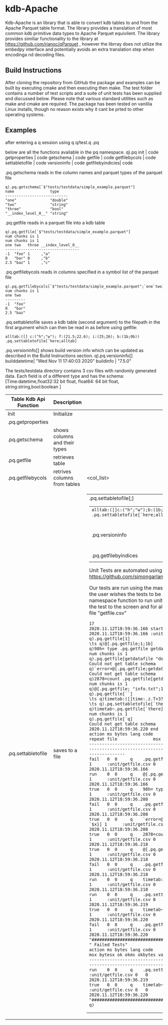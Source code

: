 # kdb-Apache

Kdb-Apache is an library that is able to convert kdb tables to and from the Apache Parquet table format. The library provides a translation of most common kdb primitive data types to Apache Parquet equivilent. The library provides similiar functionality to the library at https://github.com/rianoc/qParquet
, however the librray does not utilize the embedpy interface and potentially avoids an extra translation step when encodinga nd decoding files.

## Build Instructions

After cloning the repository from GitHub the package and examples can be built by executing cmake and then executing then make. The test folder contains a number of test scripts and a suite of unit tests has been supplied and discussed below. Please note that various standard utilities such as make and cmake are required. The package has been tested on vanillia Linux installs, though no reason exists why it cant be prted to other operating systems. 

## Examples
after entering a q session using  q q/test.q
.pq


below are all the functions available in the pq namespace.
q).pq
init             | code
getproperties    | code
getschema        | code
getfile          | code
getfilebycols    | code
settabletofile   | code
versioninfo      | code
getfilebyindicies| code

.pq.getschema reads in the column names and parquet types of the parquet file
```
q).pq.getschema[`$"tests/testdata/simple_example.parquet"]
name                type
----------------------------
"one"               "double"
"two"               "string"
"three"             "bool"
"__index_level_0__" "string"
```


.pq.getfile reads in a parquet file into a kdb table
```
q).pq.getfile[`$"tests/testdata/simple_example.parquet"]
num chunks is 1
num chunks is 1
one two   three __index_level_0__
---------------------------------
-1  "foo" 1     ,"a"
0   "bar" 0     ,"b"
2.5 "baz" 1     ,"c"
```

.pq.getfilebycols reads in columns specified in a symbol list of the parquet file
```
q).pq.getfilebycols[`$"tests/testdata/simple_example.parquet";`one`two]
num chunks is 1
one two
---------
-1  "foo"
0   "bar"
2.5 "baz"
```
.pq.settabletofile saves a kdb table (second argument) to the filepath in the first argument which can then be read in as before using getfile:
```
alltab:([] c:("h";"w"); f:(21.5;22.6); i:(25;26); b:(1b;0b)) .pq.settabletofile[`here;alltab]
```

.pq.versioninfo[] shows build version info which can be updated as described in the Build Instructions section.
q).pq.versioninfo[]
builddatetime| "Wed Nov 11 17:40:03 2020"
buildinfo    | "7.5.0"



The tests/testdata directory contains 3 csv files with randomly generated data. Each field is of a different type and has the schema:
[Time:datetime,float32:32 bit float, float64: 64 bit float, string:string,bool:boolean ]






| Table Kdb Api Function | Description                   | Arguments            | Usage                                    | Example Usage                                                            |
|------------------------|-------------------------------|----------------------|------------------------------------------|--------------------------------------------------------------------------|
| Init                   | Initialize                    |                      |                                          |                                                                          |
| .pq.getproperties      |                               |                      |                                          |                                                                          |
| .pq.getschema          | shows columns and their types | <filepath>           | .pq.getschema[<filepath>]                | .pq.getschema[`$"tests/testdata/simple_example.parquet"]                 |
| .pq.getfile            | retrieves table               | <filepath>           | .pq.getfile[<filepath>]                  | .pq.getfile[`$"tests/testdata/simple_example.parquet"]                   |
| .pq.getfilebycols      | retrives columns from tables  | <filepath><col_list> | .pq.getfilebycols[<filepath>;<col_list>] | .pq.getfilebycols[getdatafile "simple_example.parquet";`one`two]         |
| .pq.settabletofile     | saves to a file               | <filepath><table>    | .pq.settabletofile[<filepath>;<table>]   | ```alltab:([]c:("h";"w");b:(1b;0b))  .pq.settabletofile[`here;alltab]``` |
| .pq.versioninfo        | shows build version and date  | no arguments         |                                          | .pq.versioninfo[]                                                        |
| .pq.getfilebyindices   |                               |                      |                                          |                                                                          |
|                        |                               |                      |                                          |                                                                          |

Unit Tests are automated using the K4unit testing library from KX
https://github.com/simongarland/k4unit

Our tests are run using the master.q file which has 2 flags to indicate whether the user wishes the tests to be printed to the screen or not and which .pq namespace function to run unit tests for. The default is verbose:2 which prints the test to the screen and for all the tests to be run. 
q master.q -verbose "2" -file "getfile.csv"


```
17
2020.11.12T18:59:36.166 start
2020.11.12T18:59:36.166 :unit/getfile.csv 12 test(s)
q).pq.getfile[1]
\ts q)@[.pq.getfile;1;1b]
q)98h= type .pq.getfile getdatafile "test2.parquet"
num chunks is 1
q).pq.getfile[getdatafile "doesntexist"]
Could not get table schema
q)`error=@[.pq.getfile;getdatafile "doesntexist";{[x] `$x}]
Could not get table schema
q)2878=count .pq.getfile[getdatafile "test2.parquet"]
num chunks is 1
q)@[.pq.getfile; "info.txt";1b]
q).pq.getfile[``]
\ts q)timetab:([]time:.z.T+3?10;int: 1 2 3)
\ts q).pq.settabletofile[`there;timetab]
q)timetab~.pq.getfile[`there]
num chunks is 1
q).pq.getfile[`q]
Could not get table schema
2020.11.12T18:59:36.220 end
action ms bytes lang code                                                      repeat file              msx bytesx ok okms okbytes valid timestamp
----------------------------------------------------------------------------------------------------------------------------------------------------------------
fail   0  0     q    .pq.getfile[1]                                            1      :unit/getfile.csv 0   0      1  1    1       1     2020.11.12T18:59:36.166
run    0  0     q    @[.pq.getfile;1;1b]                                       1      :unit/getfile.csv 0   1024   1  1    1       1     2020.11.12T18:59:36.166
true   0  0     q    98h= type .pq.getfile getdatafile "test2.parquet"         1      :unit/getfile.csv 0   0      1  1    1       1     2020.11.12T18:59:36.208
fail   0  0     q    .pq.getfile[getdatafile "doesntexist"]                    1      :unit/getfile.csv 0   0      1  1    1       1     2020.11.12T18:59:36.208
true   0  0     q    `error=@[.pq.getfile;getdatafile "doesntexist";{[x] `$x}] 1      :unit/getfile.csv 0   0      1  1    1       1     2020.11.12T18:59:36.208
true   0  0     q    2878=count .pq.getfile[getdatafile "test2.parquet"]       1      :unit/getfile.csv 0   0      1  1    1       1     2020.11.12T18:59:36.218
true   0  0     q    @[.pq.getfile; "info.txt";1b]                             1      :unit/getfile.csv 0   0      1  1    1       1     2020.11.12T18:59:36.218
fail   0  0     q    .pq.getfile[``]                                           1      :unit/getfile.csv 0   0      1  1    1       1     2020.11.12T18:59:36.218
run    0  0     q    timetab:([]time:.z.T+3?10;int: 1 2 3)                     1      :unit/getfile.csv 0   2368   1  1    1       1     2020.11.12T18:59:36.218
run    0  0     q    .pq.settabletofile[`there;timetab]                        1      :unit/getfile.csv 0   0      0  1    1       0     2020.11.12T18:59:36.219
true   0  0     q    timetab~.pq.getfile[`there]                               1      :unit/getfile.csv 0   0      0  1    1       1     2020.11.12T18:59:36.220
fail   0  0     q    .pq.getfile[`q]                                           1      :unit/getfile.csv 0   0      1  1    1       1     2020.11.12T18:59:36.220
"#####################################"
" Failed Tests"
action ms bytes lang code                               repeat file              msx bytesx ok okms okbytes valid timestamp
-----------------------------------------------------------------------------------------------------------------------------------------
run    0  0     q    .pq.settabletofile[`there;timetab] 1      :unit/getfile.csv 0   0      0  1    1       0     2020.11.12T18:59:36.219
true   0  0     q    timetab~.pq.getfile[`there]        1      :unit/getfile.csv 0   0      0  1    1       1     2020.11.12T18:59:36.220
"#####################################"
q)
```
